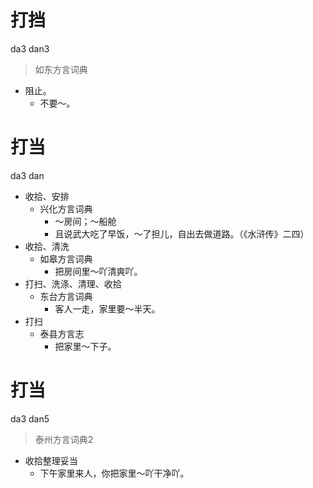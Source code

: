 # 打挡
da3 dan3
> 如东方言词典
- 阻止。
  - 不要～。

# 打当
da3 dan
+ 收拾、安排
  * 兴化方言词典
    - ～房间；～船舱
    - 且说武大吃了早饭，～了担儿，自出去做道路。（《水浒传》二四）
+ 收拾、清洗
  * 如皋方言词典
    - 把房间里～吖清爽吖。
+ 打扫、洗涤、清理、收拾
  * 东台方言词典
    - 客人一走，家里要～半天。
+ 打扫
  * 泰县方言志
    - 把家里～下子。


# 打当
da3 dan5
> 泰州方言词典2
- 收拾整理妥当
  - 下午家里来人，你把家里～吖干净吖。